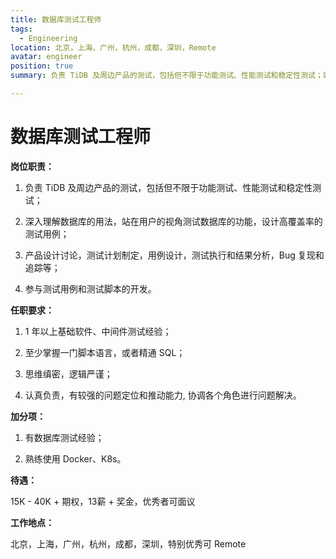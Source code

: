 ```yaml
---
title: 数据库测试工程师
tags:
  - Engineering
location: 北京，上海，广州，杭州，成都，深圳，Remote
avatar: engineer
position: true
summary: 负责 TiDB 及周边产品的测试，包括但不限于功能测试、性能测试和稳定性测试；站在用户的视角测试数据库的功能，设计高覆盖率的测试用例；参与 bug 的管理和复现工作；参与测试用例和测试脚本的开发。

---
```


# 数据库测试工程师

**岗位职责：**

1. 负责 TiDB 及周边产品的测试，包括但不限于功能测试、性能测试和稳定性测试；

2. 深入理解数据库的用法，站在用户的视角测试数据库的功能，设计高覆盖率的测试用例；

3. 产品设计讨论，测试计划制定，用例设计，测试执行和结果分析，Bug 复现和追踪等；

4. 参与测试用例和测试脚本的开发。

**任职要求：**

1. 1 年以上基础软件、中间件测试经验；

2. 至少掌握一门脚本语言，或者精通 SQL；

3. 思维缜密，逻辑严谨；

4. 认真负责，有较强的问题定位和推动能力, 协调各个角色进行问题解决。

**加分项：**

1. 有数据库测试经验；

2. 熟练使用 Docker、K8s。



**待遇：**

15K - 40K + 期权，13薪 + 奖金，优秀者可面议

**工作地点：**

北京，上海，广州，杭州，成都，深圳，特别优秀可 Remote
